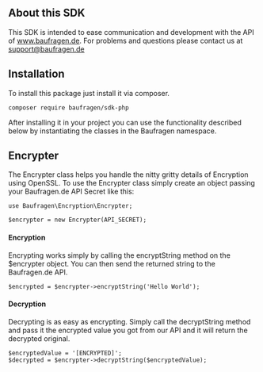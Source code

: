 ## About this SDK
This SDK is intended to ease communication and development with the API of www.baufragen.de. For problems and questions please contact us at support@baufragen.de

## Installation
To install this package just install it via composer.

```
composer require baufragen/sdk-php
```

After installing it in your project you can use the functionality described below by instantiating the classes in the Baufragen namespace.

## Encrypter
The Encrypter class helps you handle the nitty gritty details of Encryption using OpenSSL.
To use the Encrypter class simply create an object passing your Baufragen.de API Secret like this:

```
use Baufragen\Encryption\Encrypter;

$encrypter = new Encrypter(API_SECRET);
``` 

#### Encryption
Encrypting works simply by calling the encryptString method on the $encrypter object. You can then send the returned string to the Baufragen.de API.

```
$encrypted = $encrypter->encryptString('Hello World');
```

#### Decryption
Decrypting is as easy as encrypting. Simply call the decryptString method and pass it the encrypted value you got from our API and it will return the decrypted original.

```
$encryptedValue = '[ENCRYPTED]';
$decrypted = $encrypter->decryptString($encryptedValue);
```